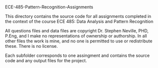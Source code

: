 ECE-485-Pattern-Recognition-Assignments

This directory contains the source code for all assignments completed in the context of the course ECE 485: Data Analysis and Pattern Recognition

All questions files and data files are copyright Dr. Stephen Neville, PHD, P.Eng, and I make no representations of ownership or authorship.
In all other files the work is mine, and no one is permitted to use or redistribute these. There is no license.

Each subfolder corresponds to one assingment and contains the source code and any output files for the project.

